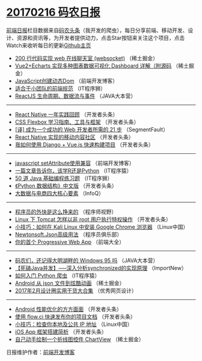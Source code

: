# [20170216 码农日报](https://github.com/kujian/frontendDaily/blob/master/2017/02/16.md)

[前端日报](http://caibaojian.com/c/news)栏目数据来自[码农头条](http://hao.caibaojian.com/)（我开发的爬虫），每日分享前端、移动开发、设计、资源和资讯等，为开发者提供动力，点击Star按钮来关注这个项目，点击Watch来收听每日的更新[Github主页](https://github.com/kujian/frontendDaily)
* [200 行代码实现 web 在线聊天室 (websocket)](http://hao.caibaojian.com/26502.html) （稀土掘金）
* [Vue2+Echarts 实现多种图表数据可视化 Dashboard 详解（附源码](http://hao.caibaojian.com/26507.html) （稀土掘金）
* [JavaScript创建动态Dom](http://hao.caibaojian.com/26496.html) （前端开发博客）
* [适合于小团队的前端规范](http://hao.caibaojian.com/26493.html) （IT程序狮）
* [ReactJS 生命周期、数据流与事件](http://hao.caibaojian.com/26442.html) （JAVA大本营）

***
* [React Native 一年实践回顾](http://hao.caibaojian.com/26455.html) （开发者头条）
* [CSS Flexbox 学习指南、工具与框架](http://hao.caibaojian.com/26453.html) （开发者头条）
* [[译] 成为一个成功的 Web 开发者所需的 21 步](http://hao.caibaojian.com/26472.html) （SegmentFault）
* [React Native 实现的移动内容社区](http://hao.caibaojian.com/26450.html) （开发者头条）
* [我如何使用 Django + Vue.js 快速构建项目](http://hao.caibaojian.com/26515.html) （开发者头条）

***
* [javascript setAttribute使用兼容](http://hao.caibaojian.com/26497.html) （前端开发博客）
* [一篇文章告诉你，该学R还是Python](http://hao.caibaojian.com/26460.html) （IT程序猿）
* [50 道 Java 基础编程练习题](http://hao.caibaojian.com/26494.html) （IT程序狮）
* [《Python 数据结构》中文版](http://hao.caibaojian.com/26510.html) （开发者头条）
* [大数据与电商四大核心要素](http://hao.caibaojian.com/26414.html) （InfoQ）

***
* [程序员的外快是这么挣来的](http://hao.caibaojian.com/26473.html) （程序师视野）
* [Linux 下 Tomcat 怎样以非 root 用户执行特权操作](http://hao.caibaojian.com/26456.html) （开发者头条）
* [小技巧：如何在 Kali Linux 中安装 Google Chrome 浏览器](http://hao.caibaojian.com/26426.html) （Linux中国）
* [Newtonsoft.Json高级用法](http://hao.caibaojian.com/26446.html) （程序员俱乐部）
* [你的首个 Progressive Web App](http://hao.caibaojian.com/26428.html) （前端大全）

***
* [码农们，还记得大明湖畔的 Windows 95 吗](http://hao.caibaojian.com/26444.html) （JAVA大本营）
* [【死磕Java并发】—–深入分析synchronized的实现原理](http://hao.caibaojian.com/26415.html) （ImportNew）
* [如何入门 Python 爬虫](http://hao.caibaojian.com/26461.html) （IT程序猿）
* [Android 从 json 文件到炫酷动画](http://hao.caibaojian.com/26521.html) （稀土掘金）
* [2017年2月设计圈实用干货大合集](http://hao.caibaojian.com/26500.html) （优秀网页设计）

***
* [Android 性能优化的方方面面](http://hao.caibaojian.com/26511.html) （开发者头条）
* [使用 flow.ci 快速发布你的项目文档](http://hao.caibaojian.com/26457.html) （开发者头条）
* [小技巧：检查你本地及公共 IP 地址](http://hao.caibaojian.com/26427.html) （Linux中国）
* [iOS App 框架搭建简析](http://hao.caibaojian.com/26514.html) （开发者头条）
* [自己动手绘制一个折线图控件 ChartView](http://hao.caibaojian.com/26504.html) （稀土掘金）

日报维护作者：[前端开发博客](http://caibaojian.com/) 